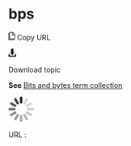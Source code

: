 # bps

![Copy URL](media/bps/Copy.png)
Copy URL

![Download](media/bps/Download.png)

Download topic

**See** [Bits and bytes term collection](https://worldready.cloudapp.net/Styleguide/Read?id=2700&topicid=26920)

![In progress](media/bps/activity-large.gif)

URL :

